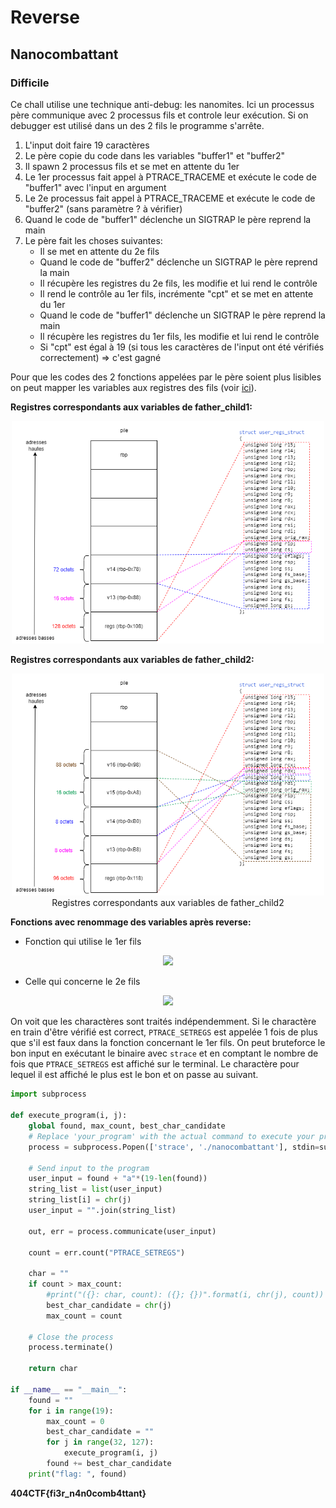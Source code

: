 # Reverse

## Nanocombattant

### Difficile

Ce chall utilise une technique anti-debug: les nanomites. Ici un processus père communique avec 2 processus fils et controle leur exécution. Si on debugger est utilisé dans un des 2 fils le programme s'arrête.

1. L'input doit faire 19 caractères
2. Le père copie du code dans les variables "buffer1" et "buffer2"
3. Il spawn 2 processus fils et se met en attente du 1er
4. Le 1er processus fait appel à PTRACE_TRACEME et exécute le code de "buffer1" avec l'input en argument
5. Le 2e processus fait appel à PTRACE_TRACEME et exécute le code de "buffer2" (sans paramètre ? à vérifier)
6. Quand le code de "buffer1" déclenche un SIGTRAP le père reprend la main
7. Le père fait les choses suivantes:
	- Il se met en attente du 2e fils
	- Quand le code de "buffer2" déclenche un SIGTRAP le père reprend la main
	- Il récupère les registres du 2e fils, les modifie et lui rend le contrôle
	- Il rend le contrôle au 1er fils, incrémente "cpt" et se met en attente du 1er
	- Quand le code de "buffer1" déclenche un SIGTRAP le père reprend la main
	- Il récupère les registres du 1er fils, les modifie et lui rend le contrôle
	- Si "cpt" est égal à 19 (si tous les caractères de l'input ont été vérifiés correctement) => c'est gagné

Pour que les codes des 2 fonctions appelées par le père soient plus lisibles on peut mapper les variables aux registres des fils (voir [ici](https://sansong.gitbook.io/notes/reverse/anti-debugging/nanomites)).

**Registres correspondants aux variables de father_child1:**
<p align="center">
	<img src="https://github.com/SamNzo/CTFs/blob/main/404CTF/reverse/img/nanocombattants_father_child1.drawio.png?raw=true" width=500>
</p>

**Registres correspondants aux variables de father_child2:**
</p>
<p align="center">
	<img src="https://github.com/SamNzo/CTFs/blob/main/404CTF/reverse/img/nanocombattants_father_child2.drawio.png?raw=true" width=500>
	Registres correspondants aux variables de father_child2
</p>

**Fonctions avec renommage des variables après reverse:**
- Fonction qui utilise le 1er fils
<p align="center">
	<img src="https://github.com/SamNzo/CTFs/blob/main/404CTF/reverse/img/Capture%20d'%C3%A9cran%202024-05-13%20193319.png?raw=true">
</p>

- Celle qui concerne le 2e fils
<p align="center">
	<img src="https://github.com/SamNzo/CTFs/blob/main/404CTF/reverse/img/Capture%20d'%C3%A9cran%202024-05-13%20193208.png?raw=true">
</p>

On voit que les charactères sont traités indépendemment. Si le charactère en train d'être vérifié est correct, ``PTRACE_SETREGS`` est appelée 1 fois de plus que s'il est faux dans la fonction concernant le 1er fils. On peut bruteforce le bon input en exécutant le binaire avec ``strace`` et en comptant le nombre de fois que ``PTRACE_SETREGS`` est affiché sur le terminal. Le charactère pour lequel il est affiché le plus est le bon et on passe au suivant.

```py
import subprocess

def execute_program(i, j):
    global found, max_count, best_char_candidate
    # Replace 'your_program' with the actual command to execute your program
    process = subprocess.Popen(['strace', './nanocombattant'], stdin=subprocess.PIPE, stdout=subprocess.PIPE, stderr=subprocess.PIPE, text=True)

    # Send input to the program
    user_input = found + "a"*(19-len(found))
    string_list = list(user_input)
    string_list[i] = chr(j)
    user_input = "".join(string_list)
    
    out, err = process.communicate(user_input)

    count = err.count("PTRACE_SETREGS")
    
    char = ""
    if count > max_count:
        #print("({}: char, count): ({}; {})".format(i, chr(j), count))
        best_char_candidate = chr(j)
        max_count = count

    # Close the process
    process.terminate()
    
    return char

if __name__ == "__main__":
    found = ""
    for i in range(19):
        max_count = 0
        best_char_candidate = ""
        for j in range(32, 127):
            execute_program(i, j)
        found += best_char_candidate
    print("flag: ", found)
```

**404CTF{fi3r_n4n0comb4ttant}**
